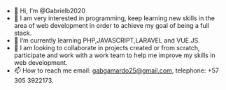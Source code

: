 - 👋 Hi, I’m @Gabrielb2020
- 👀 I am very interested in programming, keep learning new skills in the area of web development in order to achieve my goal of being a full stack.
- 🌱 I’m currently learning PHP,JAVASCRIPT,LARAVEL and VUE.JS.
- 💞️ I am looking to collaborate in projects created or from scratch, participate and work with a work team to help me improve my skills in web development. 
- 📫 How to reach me email: gabgamardo25@gmail.com, telephone: +57 305 3922173.

<!---
Gabrielb2020/Gabrielb2020 is a ✨ special ✨ repository because its `README.md` (this file) appears on your GitHub profile.
You can click the Preview link to take a look at your changes.
--->
